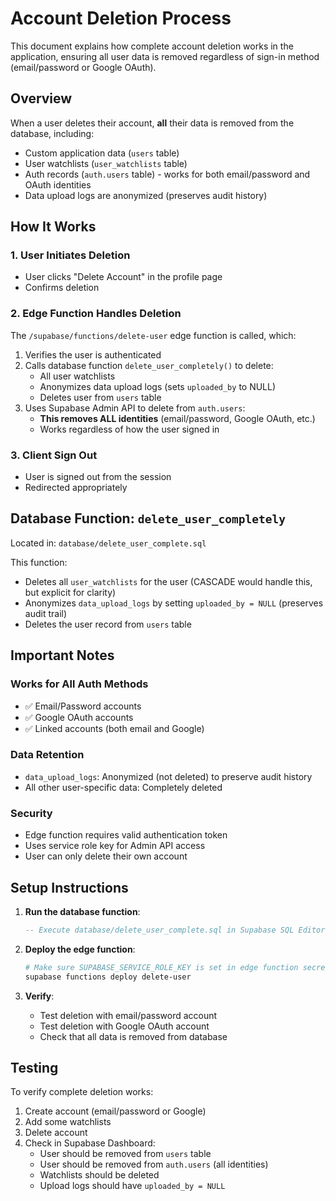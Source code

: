 # Account Deletion Process

This document explains how complete account deletion works in the application, ensuring all user data is removed regardless of sign-in method (email/password or Google OAuth).

## Overview

When a user deletes their account, **all** their data is removed from the database, including:
- Custom application data (`users` table)
- User watchlists (`user_watchlists` table)
- Auth records (`auth.users` table) - works for both email/password and OAuth identities
- Data upload logs are anonymized (preserves audit history)

## How It Works

### 1. User Initiates Deletion
- User clicks "Delete Account" in the profile page
- Confirms deletion

### 2. Edge Function Handles Deletion
The `/supabase/functions/delete-user` edge function is called, which:
1. Verifies the user is authenticated
2. Calls database function `delete_user_completely()` to delete:
   - All user watchlists
   - Anonymizes data upload logs (sets `uploaded_by` to NULL)
   - Deletes user from `users` table
3. Uses Supabase Admin API to delete from `auth.users`:
   - **This removes ALL identities** (email/password, Google OAuth, etc.)
   - Works regardless of how the user signed in

### 3. Client Sign Out
- User is signed out from the session
- Redirected appropriately

## Database Function: `delete_user_completely`

Located in: `database/delete_user_complete.sql`

This function:
- Deletes all `user_watchlists` for the user (CASCADE would handle this, but explicit for clarity)
- Anonymizes `data_upload_logs` by setting `uploaded_by = NULL` (preserves audit trail)
- Deletes the user record from `users` table

## Important Notes

### Works for All Auth Methods
- ✅ Email/Password accounts
- ✅ Google OAuth accounts
- ✅ Linked accounts (both email and Google)

### Data Retention
- `data_upload_logs`: Anonymized (not deleted) to preserve audit history
- All other user-specific data: Completely deleted

### Security
- Edge function requires valid authentication token
- Uses service role key for Admin API access
- User can only delete their own account

## Setup Instructions

1. **Run the database function**:
   ```sql
   -- Execute database/delete_user_complete.sql in Supabase SQL Editor
   ```

2. **Deploy the edge function**:
   ```bash
   # Make sure SUPABASE_SERVICE_ROLE_KEY is set in edge function secrets
   supabase functions deploy delete-user
   ```

3. **Verify**:
   - Test deletion with email/password account
   - Test deletion with Google OAuth account
   - Check that all data is removed from database

## Testing

To verify complete deletion works:
1. Create account (email/password or Google)
2. Add some watchlists
3. Delete account
4. Check in Supabase Dashboard:
   - User should be removed from `users` table
   - User should be removed from `auth.users` (all identities)
   - Watchlists should be deleted
   - Upload logs should have `uploaded_by = NULL`


